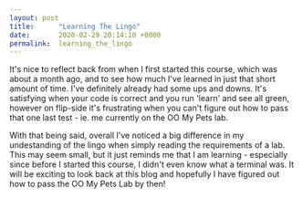 ```yaml
---
layout: post
title:      "Learning The Lingo"
date:       2020-02-29 20:14:10 +0000
permalink:  learning_the_lingo
---
```



It's nice to reflect back from when I first started this course, which was about a month ago, and to see how much I've learned in just that short amount of time. I've definitely already had some ups and downs. It's satisfying when your code is correct and you run  'learn' and see all green, however on flip-side it's frustrating when you can't figure out how to pass that one last test - ie. me currently on the OO My Pets lab. 

With that being said, overall I've noticed a big difference in my undestanding of the lingo when simply reading the requirements of a lab. This may seem small, but it just reminds me that I am learning - especially since before I started this course, I didn't even know what a terminal was. It will be exciting to look back at this blog and hopefully I have figured out how to pass the OO My Pets Lab by then! 
